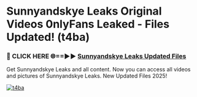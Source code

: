 # Sunnyandskye Leaks Original Videos 0nlyFans Leaked - Files Updated! (t4ba)

<h3>🔴 CLICK HERE 🌐==►► <a href="https://tinyurl.com/2m67pmp6" rel="nofollow">Sunnyandskye Leaks Updated Files</a></h3>

Get Sunnyandskye Leaks and all content. Now you can access all videos and pictures of Sunnyandskye Leaks. New Updated Files 2025!

[![t4ba](https://i.imgur.com/H4QAA4z.gif)](https://tinyurl.com/2m67pmp6)